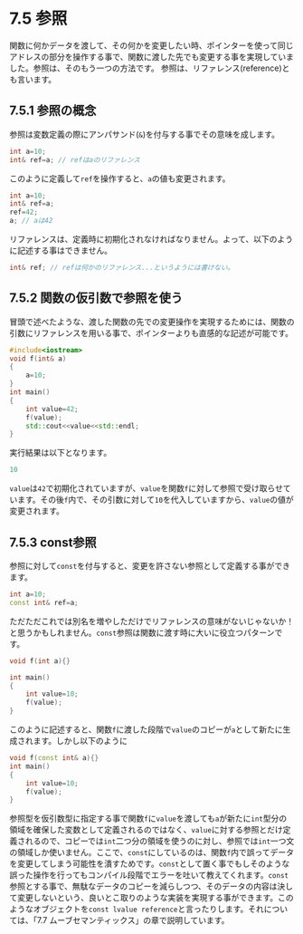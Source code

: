 # 7.5 参照

関数に何かデータを渡して、その何かを変更したい時、ポインターを使って同じアドレスの部分を操作する事で、関数に渡した先でも変更する事を実現していました。参照は、そのもう一つの方法です。
参照は、リファレンス(reference)とも言います。

## 7.5.1 参照の概念
参照は変数定義の際にアンパサンド(`&`)を付与する事でその意味を成します。
```cpp
int a=10;
int& ref=a; // refはaのリファレンス
```
このように定義して`ref`を操作すると、`a`の値も変更されます。
```cpp
int a=10;
int& ref=a;
ref=42;
a; // aは42
```
リファレンスは、定義時に初期化されなければなりません。よって、以下のように記述する事はできません。
```cpp
int& ref; // refは何かのリファレンス...というようには書けない。
```

## 7.5.2 関数の仮引数で参照を使う
冒頭で述べたような、渡した関数の先での変更操作を実現するためには、関数の引数にリファレンスを用いる事で、ポインターよりも直感的な記述が可能です。
```cpp
#include<iostream>
void f(int& a)
{
    a=10;
}
int main()
{
    int value=42;
    f(value);
    std::cout<<value<<std::endl;
}
```
実行結果は以下となります。
```cpp
10
```
`value`は`42`で初期化されていますが、`value`を関数`f`に対して参照で受け取らせています。その後`f`内で、その引数に対して`10`を代入していますから、`value`の値が変更されます。

## 7.5.3 const参照
参照に対して`const`を付与すると、変更を許さない参照として定義する事ができます。
```cpp
int a=10;
const int& ref=a;
```
ただただこれでは別名を増やしただけでリファレンスの意味がないじゃないか！と思うかもしれません。`const`参照は関数に渡す時に大いに役立つパターンです。
```cpp
void f(int a){}

int main()
{
    int value=10;
    f(value);
}
```
このように記述すると、関数`f`に渡した段階で`value`のコピーが`a`として新たに生成されます。しかし以下のように
```cpp
void f(const int& a){}
int main()
{
    int value=10;
    f(value);
}
```
参照型を仮引数型に指定する事で関数`f`に`value`を渡しても`a`が新たに`int`型分の領域を確保した変数として定義されるのではなく、`value`に対する参照とだけ定義されるので、コピーでは`int`二つ分の領域を使うのに対し、参照では`int`一つ文の領域しか使いません。ここで、`const`にしているのは、関数`f`内で誤ってデータを変更してしまう可能性を潰すためです。`const`として置く事でもしそのような誤った操作を行ってもコンパイル段階でエラーを吐いて教えてくれます。`const`参照とする事で、無駄なデータのコピーを減らしつつ、そのデータの内容は決して変更しないという、良いとこ取りのような実装を実現する事ができます。このようなオブジェクトを`const lvalue reference`と言ったりします。それについては、「7.7 ムーブセマンティックス」の章で説明しています。